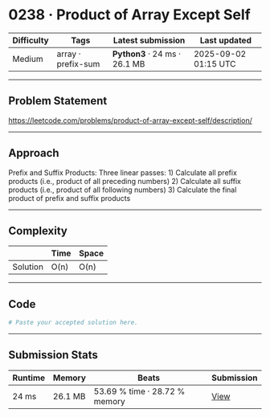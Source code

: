 # 0238 · Product of Array Except Self

| Difficulty | Tags | Latest submission | Last updated |
| --- | --- | --- | --- |
| Medium | array · prefix-sum | **Python3** · 24 ms · 26.1 MB | 2025-09-02 01:15 UTC |

---

## Problem Statement
https://leetcode.com/problems/product-of-array-except-self/description/

---

## Approach
Prefix and Suffix Products: Three linear passes: 1) Calculate all prefix products (i.e., product of all preceding numbers) 2) Calculate all suffix products (i.e., product of all following numbers) 3) Calculate the final product of prefix and suffix products

---

## Complexity
| | Time | Space |
|---|---|---|
| Solution | O(n) | O(n) |

---

## Code

```python
# Paste your accepted solution here.

```

---

## Submission Stats
| Runtime | Memory | Beats | Submission |
| --- | --- | --- | --- |
| 24 ms | 26.1 MB | 53.69 % time · 28.72 % memory | [View](https://leetcode.com/problems/product-of-array-except-self/submissions/1756469091/) |

